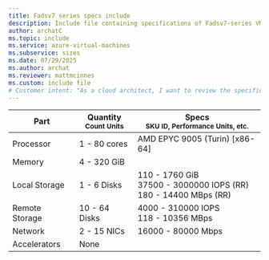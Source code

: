 ```yaml
---
title: Fadsv7 series specs include
description: Include file containing specifications of Fadsv7-series VM sizes.
author: archatC
ms.topic: include
ms.service: azure-virtual-machines
ms.subservice: sizes
ms.date: 07/29/2025
ms.author: archat
ms.reviewer: mattmcinnes
ms.custom: include file
# Customer intent: "As a cloud architect, I want to review the specifications of Fadsv7-series VM sizes, so that I can select the appropriate virtual machine configuration for my applications' performance and scalability needs."
---
```

| Part | Quantity <br><sup>Count Units | Specs <br><sup>SKU ID, Performance Units, etc.  |
|---|---|---|
| Processor      | 1 - 80 cores       | AMD EPYC 9005 (Turin) [x86-64]                               |
| Memory         | 4 - 320 GiB          |                                  |
| Local Storage  | 1 - 6 Disks           | 110 - 1760 GiB <br>37500 - 3000000 IOPS (RR) <br>180 - 14400 MBps (RR)                               |
| Remote Storage | 10 - 64 Disks    | 4000 - 310000 IOPS <br>118 - 10356 MBps   |
| Network        | 2 - 15 NICs          | 16000 - 80000 Mbps                          |
| Accelerators   | None              |                                   |
